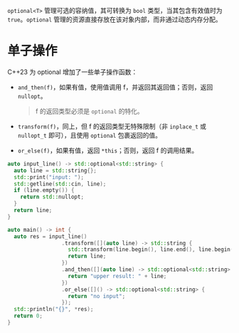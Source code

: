 `optional<T>` 管理可选的容纳值，其可转换为 `bool` 类型，当其包含有效值时为 `true`。`optional` 管理的资源直接存放在该对象内部，而非通过动态内存分配。

# 单子操作

C++23 为 optional 增加了一些单子操作函数：

- `and_then(f)`，如果有值，使用值调用 f，并返回其返回值；否则，返回 `nullopt`。

  > f 的返回类型必须是 `optional` 的特化。

- `transform(f)`，同上，但 f 的返回类型无特殊限制（非 `inplace_t` 或 `nullopt_t` 即可），且使用 `optional` 包裹返回的值。

- `or_else(f)`，如果有值，返回 `*this`；否则，返回 f 的调用结果。

```cpp
auto input_line() -> std::optional<std::string> {
  auto line = std::string{};
  std::print("input: ");
  std::getline(std::cin, line);
  if (line.empty()) {
    return std::nullopt;
  }
  return line;
}

auto main() -> int {
  auto res = input_line()
                 .transform([](auto line) -> std::string {
                   std::transform(line.begin(), line.end(), line.begin(), ::toupper);
                   return line;
                 })
                 .and_then([](auto line) -> std::optional<std::string> {
                   return "upper result: " + line;
                 })
                 .or_else([]() -> std::optional<std::string> {
                   return "no input";
                 });
  std::println("{}", *res);
  return 0;
}
```
